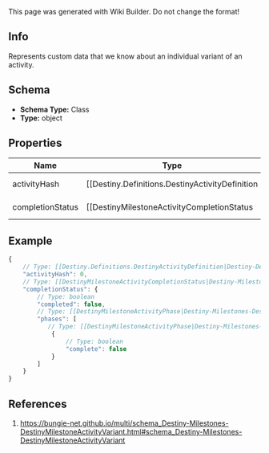 <span class="wiki-builder">This page was generated with Wiki Builder. Do not change the format!</span>

## Info
Represents custom data that we know about an individual variant of an activity.

## Schema
* **Schema Type:** Class
* **Type:** object

## Properties
Name | Type | Description
---- | ---- | -----------
activityHash | [[Destiny.Definitions.DestinyActivityDefinition|Destiny-Definitions-DestinyActivityDefinition]]:integer:uint32 | The hash for the specific variant of the activity related to this milestone.You can pull more detailed static info from the DestinyActivityDefinition, such as difficulty level.
completionStatus | [[DestinyMilestoneActivityCompletionStatus|Destiny-Milestones-DestinyMilestoneActivityCompletionStatus]] | An OPTIONAL component: if it makes sense to talk about this activity variant in terms ofwhether or not it has been completed or what progress you have made in it, this will be returned.Otherwise, this will be NULL.

## Example
```javascript
{
    // Type: [[Destiny.Definitions.DestinyActivityDefinition|Destiny-Definitions-DestinyActivityDefinition]]:integer:uint32
    "activityHash": 0,
    // Type: [[DestinyMilestoneActivityCompletionStatus|Destiny-Milestones-DestinyMilestoneActivityCompletionStatus]]
    "completionStatus": {
        // Type: boolean
        "completed": false,
        // Type: [[DestinyMilestoneActivityPhase|Destiny-Milestones-DestinyMilestoneActivityPhase]][]
        "phases": [
           // Type: [[DestinyMilestoneActivityPhase|Destiny-Milestones-DestinyMilestoneActivityPhase]]
            {
                // Type: boolean
                "complete": false
            }
        ]
    }
}

```

## References
1. https://bungie-net.github.io/multi/schema_Destiny-Milestones-DestinyMilestoneActivityVariant.html#schema_Destiny-Milestones-DestinyMilestoneActivityVariant
